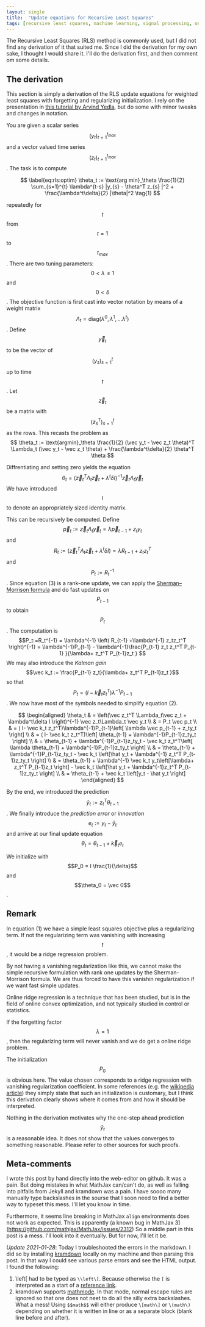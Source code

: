 ```yaml
---
layout: single
title:  "Update equations for Recursive Least Squares"
tags: [recursive least squares, machine learning, signal processing, online learning, least squares]
---
```

The Recursive Least Squares (RLS) method is commonly used, but I did not find any derivation of it that suited me. 
Since I did the derivation for my own sake, I thought I would share it.
I'll do the derivation first, and then comment om some details.


## The derivation
This section is simply a derivation of the RLS update equations for weighted least squares with forgetting and regularizing initialization.
I rely on the presentation in [this tutorial by Arvind Yedla](http://pfister.ee.duke.edu/courses/ece586/ex_proj_2008.pdf), but do some with minor tweaks and changes in notation.

You are given a scalar series $$(y_t)_{t=1}^{t_{max}}$$ and a vector valued time series $$(z_t)_{t=1}^{t_{max}}$$. The task is to compute

$$
\label{eq:rls:optim} \theta_t := \text{arg min}_\theta \frac{1}{2} \sum_{s=1}^{t} \lambda^{t-s} |y_{s} - \theta^T z_{s} |^2 + \frac{\lambda^t\delta}{2} |\theta|^2 \tag{1}
$$

repeatedly for $$t$$ from $$t=1$$ to $$t_{max}$$. There are two tuning parameters: $$0\lt\lambda\leq1$$ and $$0\lt\delta$$.
The objective function is first cast into vector notation by means of a weight matrix $$\Lambda_t = \text{diag}(\lambda^0,\lambda^1,...\lambda^t)$$.
Define $$\vec y_t$$ to be the vector of $$(y_s)_{s=1}^{t}$$ up to time $$t$$.
Let $$\vec z_t$$ be a matrix with $$(z_s^T)_{s=1}^{t}$$ as the rows. This recasts the problem as
$$ \theta_t := \text{argmin}_\theta \frac{1}{2} (\vec y_t -  \vec z_t \theta)^T \Lambda_t (\vec y_t - \vec z_t \theta) + \frac{\lambda^t\delta}{2} \theta^T \theta $$
 

Diffrentiating and setting zero yields the equation
$$ \theta_t = \left(\vec z_t^T \Lambda_t\vec z_t + \lambda^t\delta I \right)^{-1} \vec z_t\Lambda_t \vec y_t  \tag{2} $$
We have introduced $$I$$ to denote an appropriately sized identity matrix.

This can be recursively be computed. Define 
$$ \vec p_t :=\vec z_t\Lambda_t \vec y_t = \lambda \vec p_{t-1 }+ z_ty_t$$
and 
$$ R_t := \left(\vec z_t^T \Lambda_t\vec z_t + \lambda^t \delta I \right)  = \lambda R_{t-1} + z_tz_t^T \tag{3}$$
and 
$$ P_t:=R_t^{-1} $$
. Since equation (3) is a rank-one update, we can apply the  [Sherman–Morrison formula](https://en.wikipedia.org/wiki/Sherman%E2%80%93Morrison_formula) and do fast updates on $$P_{t-1}$$ to obtain $$P_t$$.
The computation is
$$P_t:=R_t^{-1} = \lambda^{-1} \left( R_{t-1} +\lambda^{-1} z_tz_t^T   \right)^{-1} = \lambda^{-1}P_{t-1} - \lambda^{-1}\frac{P_{t-1} z_t z_t^T P_{t-1} }{\lambda+ z_t^T P_{t-1}z_t } $$
We may also introduce the _Kalman gain_ $$\vec k_t := \frac{P_{t-1} z_t}{\lambda+ z_t^T P_{t-1}z_t }$$ so that $$P_t = (I- \vec k_t z_t^T)\lambda^{-1}P_{t-1}$$. We now have most of the symbols needed to simplify equation (2).


$$
\begin{aligned}
	\theta_t
	 & = \left(\vec z_t^T \Lambda_t\vec z_t + \lambda^t\delta I \right)^{-1} \vec z_t\Lambda_t \vec y_t                                                               \\
	 & = P_t \vec p_t                                                                                                                                                     \\
	 & = ( I- \vec k_t z_t^T)\lambda^{-1}P_{t-1}\left[ \lambda \vec p_{t-1} + z_ty_t \right]                                                                        \\
	 & = ( I- \vec k_t z_t^T)\left[ \theta_{t-1} + \lambda^{-1}P_{t-1}z_ty_t \right]                                                                                \\
	 & =   \theta_{t-1} + \lambda^{-1}P_{t-1}z_ty_t - \vec k_t z_t^T\left[ \lambda \theta_{t-1} + \lambda^{-1}P_{t-1}z_ty_t \right]                             \\
	 & =   \theta_{t-1} + \lambda^{-1}P_{t-1}z_ty_t - \vec k_t \left[\hat y_t + \lambda^{-1} z_t^T P_{t-1}z_ty_t \right]                                        \\
	 & =   \theta_{t-1} + \lambda^{-1} \vec k_t y_t\left[\lambda+ z_t^T P_{t-1}z_t \right] - \vec k_t \left[\hat y_t + \lambda^{-1}z_t^T P_{t-1}z_ty_t \right] \\
	 & =   \theta_{t-1} + \vec k_t \left[y_t - \hat y_t \right]
\end{aligned}
$$

By the end, we introduced the prediction $$\hat y_t := z_t^T\theta_{t-1} $$. We finally introduce the _prediction error_ or _innovation_ $$e_t := y_t - \hat y_t$$ and arrive at our final update equation
$$ \theta_t = \theta_{t-1}+\vec k_t e_t$$

We initialize with $$P_0 = I \frac{1}{\delta}$$ and $$\theta_0 = \vec 0$$.

## Remark

In equation (1) we have a simple least squares objective plus a regularizing term. If not the regularizing term was vanishing with increasing $$t$$, it would be a ridge regression problem.

By not having a vanishing regularization like this, we cannot make the simple recursive formulation with rank one updates by the Sherman-Morrison formula. We are thus forced to have this vanishin regularization if we want fast simple updates.

Online ridge regression is a technique that has been studied, but is in the field of online convex optimization, and not typically studied in control or statistics.

If the forgetting factor $$\lambda=1$$, then the regularizing term will never vanish and we do get a online ridge problem.

The initialization $$P_0$$ is obvious here. The value chosen corresponds to a ridge regression with vanishing regularization coefficient. In some references (e.g. the [wikipedia article](https://en.wikipedia.org/wiki/Recursive_least_squares_filter)) they simply state that such an initialization is customary, but I think this derivation clearly shows where it comes from and how it should be interpreted.

Nothing in the derivation motivates why the one-step ahead prediction $$\hat y_t$$ is a reasonable idea. It does not show that the values converges to something reasonable. Please refer to other sources for such proofs.

## Meta-comments
I wrote this post by hand directly into the web-editor on github. It was a pain. But doing mistakes in what MathJax can/can't do, as well as falling into pitfalls from Jekyll and kramdown was a pain. I have soooo many manually type backslashes in the sourse that I soon need to find a better way to typeset this mess. I'll let you know in time.

Furthermore, it seems line breaking in MathJax `align` environments does not work as expected. 
This is apparently (a known bug in MathJax 3](https://github.com/mathjax/MathJax/issues/2312)
So a middle part in this post is a mess. 
I'll look into it eventually. But for now, I'll let it be.

_Update 2021-01-28_: Today I troubleshooted the errors in the markdown. I did so by installing [kramdown](https://kramdown.gettalong.org/) locally on my machine and then parsing this post. In that way I could see various parse errors and see the HTML output. I found the following:

1. \\left\[ had to be typed as `\\left\[`. Because otherwise the `[` is interpreted as a start of a [reference link](https://kramdown.gettalong.org/syntax.html#reference-links). 	
2. kramdown supports [mathmode](https://kramdown.gettalong.org/syntax.html#math-blocks). In that mode, normal escape rules are ignored so that one does not neet to do all the silly extra backslashes. What a mess! Using `$$math$$` will either produce `\[math\]` or `\(math\)` depending on whether it is written in line or as a separate block (blank line before and after).
